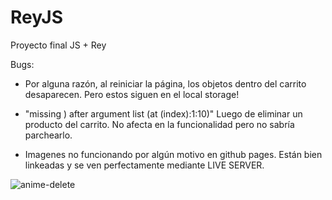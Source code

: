 # ReyJS

Proyecto final JS + Rey


Bugs:

* Por alguna razón, al reiniciar la página, los objetos dentro del carrito desaparecen. Pero estos siguen en el local storage!

* "missing ) after argument list (at (index):1:10)" Luego de eliminar un producto del carrito. No afecta en la funcionalidad pero no sabría parchearlo.

* Imagenes no funcionando por algún motivo en github pages. Están bien linkeadas y se ven perfectamente mediante LIVE SERVER.


![anime-delete](https://user-images.githubusercontent.com/103077968/185717123-f451b640-aa72-4274-a417-7300253a567d.gif)
